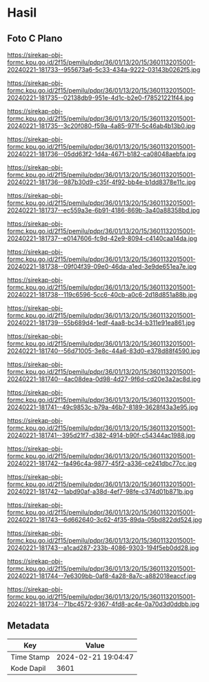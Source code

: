 # Hasil

## Foto C Plano

https://sirekap-obj-formc.kpu.go.id/2f15/pemilu/pdpr/36/01/13/20/15/3601132015001-20240221-181733--955673a6-5c33-434a-9222-03143b0262f5.jpg

https://sirekap-obj-formc.kpu.go.id/2f15/pemilu/pdpr/36/01/13/20/15/3601132015001-20240221-181735--02138db9-951e-4d1c-b2e0-f78521221f44.jpg

https://sirekap-obj-formc.kpu.go.id/2f15/pemilu/pdpr/36/01/13/20/15/3601132015001-20240221-181735--3c20f080-f59a-4a85-971f-5c46ab4b13b0.jpg

https://sirekap-obj-formc.kpu.go.id/2f15/pemilu/pdpr/36/01/13/20/15/3601132015001-20240221-181736--05dd63f2-1d4a-4671-b182-ca08048aebfa.jpg

https://sirekap-obj-formc.kpu.go.id/2f15/pemilu/pdpr/36/01/13/20/15/3601132015001-20240221-181736--987b30d9-c35f-4f92-bb4e-b1dd8378e11c.jpg

https://sirekap-obj-formc.kpu.go.id/2f15/pemilu/pdpr/36/01/13/20/15/3601132015001-20240221-181737--ec559a3e-6b91-4186-869b-3a40a88358bd.jpg

https://sirekap-obj-formc.kpu.go.id/2f15/pemilu/pdpr/36/01/13/20/15/3601132015001-20240221-181737--e0147606-fc9d-42e9-8094-c4140caa14da.jpg

https://sirekap-obj-formc.kpu.go.id/2f15/pemilu/pdpr/36/01/13/20/15/3601132015001-20240221-181738--09f04f39-09e0-46da-a1ed-3e9de651ea7e.jpg

https://sirekap-obj-formc.kpu.go.id/2f15/pemilu/pdpr/36/01/13/20/15/3601132015001-20240221-181738--119c6596-5cc6-40cb-a0c6-2d18d851a88b.jpg

https://sirekap-obj-formc.kpu.go.id/2f15/pemilu/pdpr/36/01/13/20/15/3601132015001-20240221-181739--55b689d4-1edf-4aa8-bc34-b311e91ea861.jpg

https://sirekap-obj-formc.kpu.go.id/2f15/pemilu/pdpr/36/01/13/20/15/3601132015001-20240221-181740--56d71005-3e8c-44a6-83d0-e378d88f4590.jpg

https://sirekap-obj-formc.kpu.go.id/2f15/pemilu/pdpr/36/01/13/20/15/3601132015001-20240221-181740--4ac08dea-0d98-4d27-9f6d-cd20e3a2ac8d.jpg

https://sirekap-obj-formc.kpu.go.id/2f15/pemilu/pdpr/36/01/13/20/15/3601132015001-20240221-181741--49c9853c-b79a-46b7-8189-3628f43a3e95.jpg

https://sirekap-obj-formc.kpu.go.id/2f15/pemilu/pdpr/36/01/13/20/15/3601132015001-20240221-181741--395d21f7-d382-4914-b90f-c54344ac1988.jpg

https://sirekap-obj-formc.kpu.go.id/2f15/pemilu/pdpr/36/01/13/20/15/3601132015001-20240221-181742--fa496c4a-9877-45f2-a336-ce241dbc77cc.jpg

https://sirekap-obj-formc.kpu.go.id/2f15/pemilu/pdpr/36/01/13/20/15/3601132015001-20240221-181742--1abd90af-a38d-4ef7-98fe-c374d01b871b.jpg

https://sirekap-obj-formc.kpu.go.id/2f15/pemilu/pdpr/36/01/13/20/15/3601132015001-20240221-181743--6d662640-3c62-4f35-89da-05bd822dd524.jpg

https://sirekap-obj-formc.kpu.go.id/2f15/pemilu/pdpr/36/01/13/20/15/3601132015001-20240221-181743--a1cad287-233b-4086-9303-194f5eb0dd28.jpg

https://sirekap-obj-formc.kpu.go.id/2f15/pemilu/pdpr/36/01/13/20/15/3601132015001-20240221-181744--7e6309bb-0af8-4a28-8a7c-a882018eaccf.jpg

https://sirekap-obj-formc.kpu.go.id/2f15/pemilu/pdpr/36/01/13/20/15/3601132015001-20240221-181734--71bc4572-9367-4fd8-ac4e-0a70d3d0ddbb.jpg


## Metadata

| Key        | Value               |
| ---------- | ------------------- |
| Time Stamp | 2024-02-21 19:04:47 |
| Kode Dapil | 3601                |



